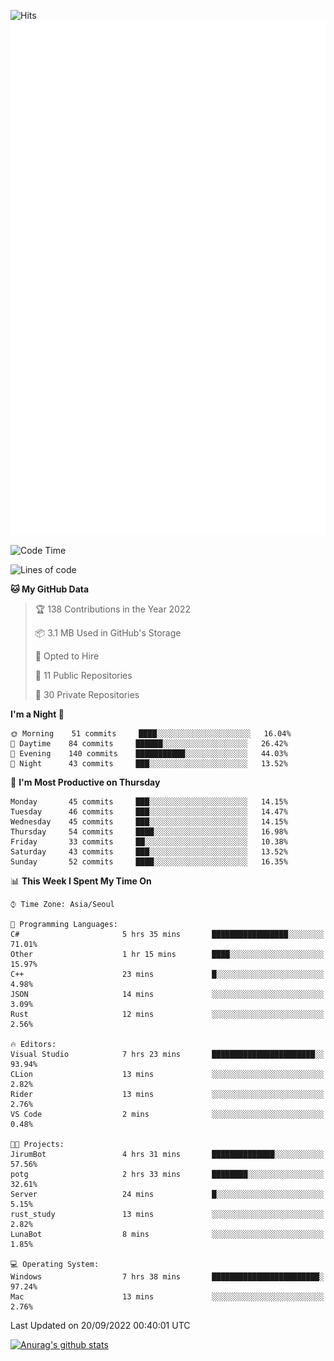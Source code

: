 ![Hits](https://hits.seeyoufarm.com/api/count/incr/badge.svg?url=https%3A%2F%2Fgithub.com%2Fkokose1234&count_bg=%2379C83D&title_bg=%23555555&icon=apple.svg&icon_color=%23E7E7E7&title=hits&edge_flat=false)
<br/>
![Metrics](https://github.com/kokose1234/kokose1234/blob/main/github-metrics.svg)

<!--START_SECTION:waka-->
![Code Time](http://img.shields.io/badge/Code%20Time-694%20hrs%2031%20mins-blue)

![Lines of code](https://img.shields.io/badge/From%20Hello%20World%20I%27ve%20Written-901%20Thousand%20lines%20of%20code-blue)

**🐱 My GitHub Data** 

> 🏆 138 Contributions in the Year 2022
 > 
> 📦 3.1 MB Used in GitHub's Storage 
 > 
> 💼 Opted to Hire
 > 
> 📜 11 Public Repositories 
 > 
> 🔑 30 Private Repositories  
 > 
**I'm a Night 🦉** 

```text
🌞 Morning    51 commits     ████░░░░░░░░░░░░░░░░░░░░░   16.04% 
🌆 Daytime    84 commits     ██████░░░░░░░░░░░░░░░░░░░   26.42% 
🌃 Evening    140 commits    ███████████░░░░░░░░░░░░░░   44.03% 
🌙 Night      43 commits     ███░░░░░░░░░░░░░░░░░░░░░░   13.52%

```
📅 **I'm Most Productive on Thursday** 

```text
Monday       45 commits     ███░░░░░░░░░░░░░░░░░░░░░░   14.15% 
Tuesday      46 commits     ███░░░░░░░░░░░░░░░░░░░░░░   14.47% 
Wednesday    45 commits     ███░░░░░░░░░░░░░░░░░░░░░░   14.15% 
Thursday     54 commits     ████░░░░░░░░░░░░░░░░░░░░░   16.98% 
Friday       33 commits     ██░░░░░░░░░░░░░░░░░░░░░░░   10.38% 
Saturday     43 commits     ███░░░░░░░░░░░░░░░░░░░░░░   13.52% 
Sunday       52 commits     ████░░░░░░░░░░░░░░░░░░░░░   16.35%

```


📊 **This Week I Spent My Time On** 

```text
⌚︎ Time Zone: Asia/Seoul

💬 Programming Languages: 
C#                       5 hrs 35 mins       █████████████████░░░░░░░░   71.01% 
Other                    1 hr 15 mins        ████░░░░░░░░░░░░░░░░░░░░░   15.97% 
C++                      23 mins             █░░░░░░░░░░░░░░░░░░░░░░░░   4.98% 
JSON                     14 mins             ░░░░░░░░░░░░░░░░░░░░░░░░░   3.09% 
Rust                     12 mins             ░░░░░░░░░░░░░░░░░░░░░░░░░   2.56%

🔥 Editors: 
Visual Studio            7 hrs 23 mins       ███████████████████████░░   93.94% 
CLion                    13 mins             ░░░░░░░░░░░░░░░░░░░░░░░░░   2.82% 
Rider                    13 mins             ░░░░░░░░░░░░░░░░░░░░░░░░░   2.76% 
VS Code                  2 mins              ░░░░░░░░░░░░░░░░░░░░░░░░░   0.48%

🐱‍💻 Projects: 
JirumBot                 4 hrs 31 mins       ██████████████░░░░░░░░░░░   57.56% 
potg                     2 hrs 33 mins       ████████░░░░░░░░░░░░░░░░░   32.61% 
Server                   24 mins             █░░░░░░░░░░░░░░░░░░░░░░░░   5.15% 
rust_study               13 mins             ░░░░░░░░░░░░░░░░░░░░░░░░░   2.82% 
LunaBot                  8 mins              ░░░░░░░░░░░░░░░░░░░░░░░░░   1.85%

💻 Operating System: 
Windows                  7 hrs 38 mins       ████████████████████████░   97.24% 
Mac                      13 mins             ░░░░░░░░░░░░░░░░░░░░░░░░░   2.76%

```


 Last Updated on 20/09/2022 00:40:01 UTC
<!--END_SECTION:waka-->

[![Anurag's github stats](https://github-readme-stats.vercel.app/api?username=kokose1234&theme=dracula)](https://github.com/anuraghazra/github-readme-stats)



	
